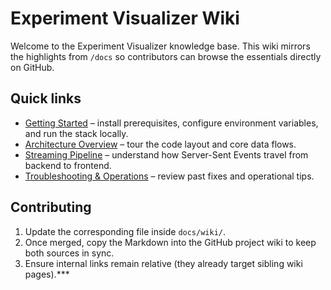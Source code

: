 # Experiment Visualizer Wiki

Welcome to the Experiment Visualizer knowledge base. This wiki mirrors the highlights from `/docs` so contributors can browse the essentials directly on GitHub.

## Quick links

- [Getting Started](./Getting-Started.md) – install prerequisites, configure environment variables, and run the stack locally.
- [Architecture Overview](./Architecture.md) – tour the code layout and core data flows.
- [Streaming Pipeline](./Streaming.md) – understand how Server-Sent Events travel from backend to frontend.
- [Troubleshooting & Operations](./Operations.md) – review past fixes and operational tips.

## Contributing

1. Update the corresponding file inside `docs/wiki/`.
2. Once merged, copy the Markdown into the GitHub project wiki to keep both sources in sync.
3. Ensure internal links remain relative (they already target sibling wiki pages).***
